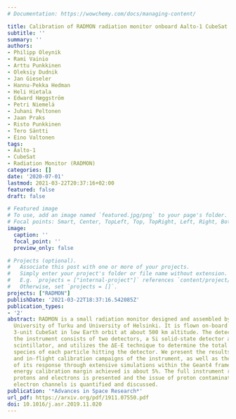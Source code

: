 ```yaml
---
# Documentation: https://wowchemy.com/docs/managing-content/

title: Calibration of RADMON radiation monitor onboard Aalto-1 CubeSat
subtitle: ''
summary: ''
authors:
- Philipp Oleynik
- Rami Vainio
- Arttu Punkkinen
- Oleksiy Dudnik
- Jan Gieseler
- Hannu-Pekka Hedman
- Heli Hietala
- Edward Hæggström
- Petri Niemelä
- Juhani Peltonen
- Jaan Praks
- Risto Punkkinen
- Tero Säntti
- Eino Valtonen
tags: 
- Aalto-1
- CubeSat
- Radiation Monitor (RADMON)
categories: []
date: '2020-07-01'
lastmod: 2021-03-22T20:37:16+02:00
featured: false
draft: false

# Featured image
# To use, add an image named `featured.jpg/png` to your page's folder.
# Focal points: Smart, Center, TopLeft, Top, TopRight, Left, Right, BottomLeft, Bottom, BottomRight.
image:
  caption: ''
  focal_point: ''
  preview_only: false

# Projects (optional).
#   Associate this post with one or more of your projects.
#   Simply enter your project's folder or file name without extension.
#   E.g. `projects = ["internal-project"]` references `content/project/deep-learning/index.md`.
#   Otherwise, set `projects = []`.
projects: ["RADMON"]
publishDate: '2021-03-22T18:37:16.542085Z'
publication_types:
- '2'
abstract: RADMON is a small radiation monitor designed and assembled by students of
  University of Turku and University of Helsinki. It is flown on-board Aalto-1, a
  3-unit CubeSat in low Earth orbit at about 500 km altitude. The detector unit of
  the instrument consists of two detectors, a Si solid-state detector and a CsI(Tl)
  scintillator, and utilizes the ΔE-E technique to determine the total energy and
  species of each particle hitting the detector. We present the results of the on-ground
  and in-flight calibration campaigns of the instrument, as well as the characterization
  of its response through extensive simulations within the Geant4 framework. The overall
  energy calibration margin achieved is about 5%. The full instrument response to
  protons and electrons is presented and the issue of proton contamination of the
  electron channels is quantified and discussed.
publication: '*Advances in Space Research*'
url_pdf: https://arxiv.org/pdf/1911.07550.pdf
doi: 10.1016/j.asr.2019.11.020
---
```

